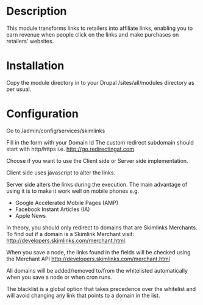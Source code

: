 Description
===========
This module transforms links to retailers into affiliate links, enabling you to
earn revenue when people click on the links and make purchases on retailers' 
websites.

Installation
============
Copy the module directory in to your Drupal /sites/all/modules directory
as per usual.


Configuration
=============
Go to /admin/config/services/skimlinks

Fill in the form with your Domain Id
The custom redirect subdomain should start with http/https
i.e. http://go.redirectingat.com

Choose if you want to use the Client side or Server side implementation.

Client side uses javascript to alter the links.

Server side alters the links during the execution. The main advantage of using
it is to make it work well on mobile phones
e.g. 
* Google Accelerated Mobile Pages (AMP)
* Facebook Instant Articles (IA)
* Apple News

In theory, you should only redirect to domains that are Skimlinks Merchants.
To find out if a domain is a Skimlink Merchant visit: 
http://developers.skimlinks.com/merchant.html. 

When you save a node, the links found in the fields will be checked using the 
Merchant API http://developers.skimlinks.com/merchant.html

All domains will be added/removed to/from the whitelisted automatically when you
save a node or when cron runs.

The blacklist is a global option that takes precedence over the whitelist and
will avoid changing any link that points to a domain in the list.
